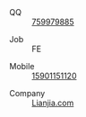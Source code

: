 <dl>
  <dt>QQ</dt>
  <dd>
    <a href="http://sighttp.qq.com/authd?IDKEY=ac3c33ef370b9c4efc05e5660a2d2085b121007e508c595f">759979885</a>
  </dd>
</dl>
<dl>
  <dt>Job</dt>
  <dd>FE</dd>
</dl>
<dl>
  <dt>Mobile</dt>
  <dd>
    <a href="tel:15901151120">15901151120</a>
  </dd>
</dl>
<dl>
  <dt>Company</dt>
  <dd>
    <a href="http://www.lianjia.com">Lianjia.com</a>
  </dd>
</dl>
